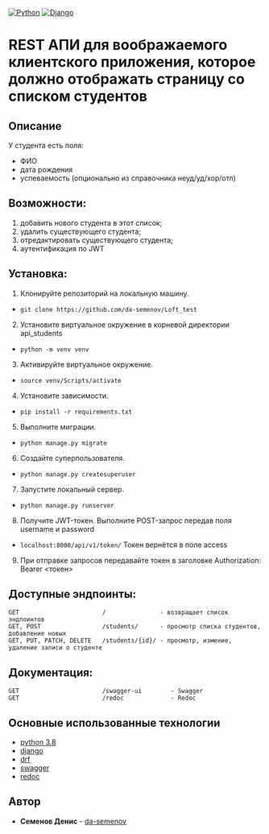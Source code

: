 [![Python](https://img.shields.io/badge/-Python-464646??style=flat-square&logo=Python)](https://www.python.org/)
[![Django](https://img.shields.io/badge/-Django-464646??style=flat-square&logo=Django)](https://www.djangoproject.com/)
# REST АПИ для воображаемого клиентского приложения, которое должно отображать страницу со списком студентов

## Описание
У студента есть поля:
- ФИО
- дата рождения
- успеваемость (опционально из справочника неуд/уд/хор/отл)

## Возможности:
1) добавить нового студента в этот список;
2) удалить существующего студента;
3) отредактировать существующего студента;
4) аутентификация по JWT

## Установка:
1. Клонируйте репозиторий на локальную машину.
- ``git clone https://github.com/da-semenov/Loft_test``
2. Установите виртуальное окружение в корневой директории api_students
- ``python -m venv venv``
3. Активируйте виртуальное окружение.
- ``source venv/Scripts/activate``
4. Установите зависимости.
- ``pip install -r requirements.txt``
5. Выполните миграции.
- ``python manage.py migrate``
6. Создайте суперпользователя.
- ``python manage.py createsuperuser``
7. Запустите локальный сервер.
- ``python manage.py runserver``
8. Получите JWT-токен. Выполните POST-запрос передав поля username и password
- ``localhost:8000/api/v1/token/``
   Токен вернётся в поле access
9. При отправке запросов передавайте токен в заголовке Authorization: Bearer <токен>

## Доступные эндпоинты:
```
GET                       /               - возвращает список эндпоинтов
GET, POST                 /students/      - просмотр списка студентов, добавление новых
GET, PUT, PATCH, DELETE   /students/{id}/ - просмотр, измение, удаление записи о студенте
```
## Документация:
```
GET                       /swagger-ui        - Swagger
GET                       /redoc             - Redoc
```

## Основные использованные технологии
* [python 3.8](https://www.python.org/)
* [django](https://www.djangoproject.com/)
* [drf](https://www.django-rest-framework.org/)
* [swagger](https://swagger.io/)
* [redoc](https://redoc.ly/redoc/)

## Автор
* **Семенов Денис** - [da-semenov](https://github.com/da-semenov)
